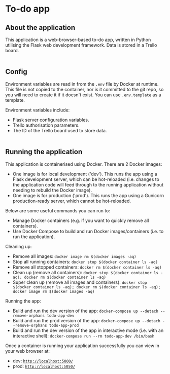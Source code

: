 # To-do app
## About the application

This application is a web-browser-based to-do app, written in Python utilising the Flask web development framework. Data is stored in a Trello board.
<br><br>

## Config

Environment variables are read in from the `.env` file by Docker at runtime. This file is not copied to the container, nor is it committed to the git repo, so you will need to create it if it doesn't exist. You can use `.env.template` as a template.

Environment variables include:
- Flask server configuration variables.
- Trello authorisation parameters.
- The ID of the Trello board used to store data.
<br><br>

## Running the application

This application is containerised using Docker. There are 2 Docker images:

- One image is for local development ('dev'). This runs the app using a Flask development server, which can be hot-reloaded (i.e. changes to the application code will feed through to the running application without needing to rebuild the Docker image).<br>
- One image is for production ('prod'). This runs the app using a Gunicorn production-ready server, which cannot be hot-reloaded.<br>

Below are some useful commands you can run to:

- Manage Docker containers (e.g. if you want to quickly remove all containers).<br>
- Use Docker Compose to build and run Docker images/containers (i.e. to run the application).

Cleaning up:

- Remove all images: `docker image rm $(docker images -aq)`<br>
- Stop all running containers: `docker stop $(docker container ls -aq)`<br>
- Remove all stopped containers: `docker rm $(docker container ls -aq)`<br>
- Clean up (remove all containers): `docker stop $(docker container ls -aq); docker rm $(docker container ls -aq)`<br>
- Super clean up (remove all images and containers): `docker stop $(docker container ls -aq); docker rm $(docker container ls -aq); docker image rm $(docker images -aq)`<br>

Running the app:

- Build and run the dev version of the app: `docker-compose up --detach --remove-orphans todo-app-dev`<br>
- Build and run the prod version of the app: `docker-compose up --detach --remove-orphans todo-app-prod`<br>
- Build and run the dev version of the app in interactive mode (i.e. with an interactive shell): `docker-compose run --rm todo-app-dev /bin/bash`<br>

Once a container is running your application successfully you can view in your web browser at:

- dev: [`http://localhost:5000/`](http://localhost:5000/)
- prod: [`http://localhost:5050/`](http://localhost:5050/)